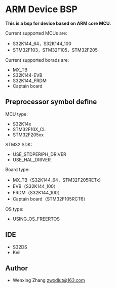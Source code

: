 # ARM Device BSP
**This is a bsp for device based on ARM core MCU.**

Current supported MCUs are:
* S32K144_64，S32K144_100
* STM32F103，STM32F105，STM32F205

Current supported borads are:
* MX_TB
* S32K144-EVB
* S32K144_FRDM
* Captain board

## Preprocessor symbol define
MCU type:
 * S32K14x
 * STM32F10X_CL
 * STM32F205xx

STM32 SDK:
 * USE_STDPERIPH_DRIVER
 * USE_HAL_DRIVER

Board type:
 * MX_TB（S32K144_64，STM32F205RETx）
 * EVB（S32K144_100）
 * FRDM（S32K144_100）
 * Captain board（STM32F105RCT6）

OS type:
 * USING_OS_FREERTOS

## IDE
* S32DS
* Keil

## Author
* Wenxing Zhang zwxdlut@163.com
